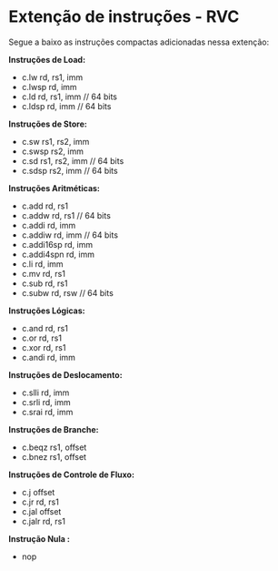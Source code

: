 # Extenção de instruções - RVC

Segue a baixo as instruções compactas adicionadas nessa extenção:

**Instruções de Load:**
- c.lw    rd, rs1, imm          
- c.lwsp  rd, imm               
- c.ld    rd, rs1, imm          // 64 bits
- c.ldsp  rd, imm               // 64 bits

**Instruções de Store:**
- c.sw    rs1, rs2, imm         
- c.swsp  rs2, imm              
- c.sd    rs1, rs2, imm         // 64 bits
- c.sdsp  rs2, imm              // 64 bits

**Instruções Aritméticas:**
- c.add       rd, rs1
- c.addw      rd, rs1           // 64 bits
- c.addi      rd, imm
- c.addiw     rd, imm           // 64 bits
- c.addi16sp  rd, imm
- c.addi4spn  rd, imm
- c.li        rd, imm
- c.mv        rd, rs1
- c.sub       rd, rs1
- c.subw      rd, rsw           // 64 bits

**Instruções Lógicas:**
- c.and       rd, rs1
- c.or        rd, rs1
- c.xor       rd, rs1
- c.andi      rd, imm

**Instruções de Deslocamento:**
- c.slli      rd, imm
- c.srli      rd, imm
- c.srai      rd, imm

**Instruções de Branche:**
- c.beqz      rs1, offset
- c.bnez      rs1, offset

**Instruções de Controle de Fluxo:**
- c.j         offset
- c.jr        rd, rs1
- c.jal       offset
- c.jalr      rd, rs1

**Instrução Nula :**
- nop
